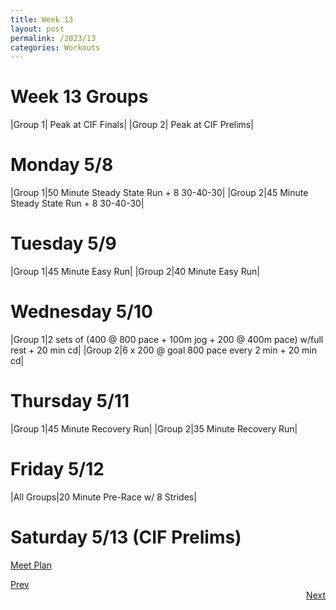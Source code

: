 ```yaml
---
title: Week 13
layout: post
permalink: /2023/13
categories: Workouts
---
```



# Week 13 Groups

|Group 1| Peak at CIF Finals|
|Group 2| Peak at CIF Prelims|

# Monday 5/8

|Group 1|50 Minute Steady State Run + 8 30-40-30|
|Group 2|45 Minute Steady State Run + 8 30-40-30| 

# Tuesday 5/9

|Group 1|45 Minute Easy Run|
|Group 2|40 Minute Easy Run| 

# Wednesday 5/10 

|Group 1|2 sets of (400 @ 800 pace + 100m jog + 200 @ 400m pace) w/full rest + 20 min cd|
|Group 2|6 x 200 @ goal 800 pace every 2 min + 20 min cd|

# Thursday 5/11

|Group 1|45 Minute Recovery Run| 
|Group 2|35 Minute Recovery Run|

# Friday 5/12 

|All Groups|20 Minute Pre-Race w/ 8 Strides|

# Saturday 5/13 (CIF Prelims)

[Meet Plan]({{site.baseurl}}/2023/CIFP)

<div style="text-align: left"> <a href="{{site.baseurl}}/2023/12">Prev</a></div> 
<div style="text-align: right"> <a href="{{site.baseurl}}/2023/14">Next</a></div>
